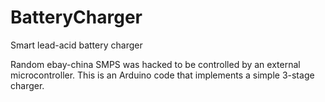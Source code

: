 BatteryCharger
==============

Smart lead-acid battery charger

Random ebay-china SMPS was hacked to be controlled by an external microcontroller. This is an Arduino code that implements a simple 3-stage charger. 

